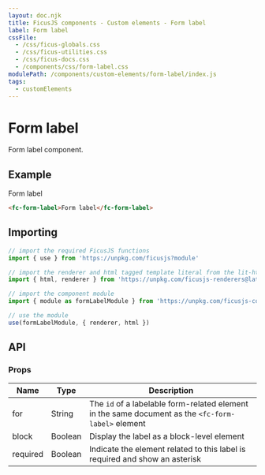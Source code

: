 ```yaml
---
layout: doc.njk
title: FicusJS components - Custom elements - Form label
label: Form label
cssFile:
  - /css/ficus-globals.css
  - /css/ficus-utilities.css
  - /css/ficus-docs.css
  - /components/css/form-label.css
modulePath: /components/custom-elements/form-label/index.js
tags:
  - customElements
---
```

# Form label

Form label component.

## Example

<div class="fd-component-container">
  <fc-form-label>Form label</fc-form-label>
</div>

```html
<fc-form-label>Form label</fc-form-label>
```

## Importing

```js
// import the required FicusJS functions
import { use } from 'https://unpkg.com/ficusjs?module'

// import the renderer and html tagged template literal from the lit-html library
import { html, renderer } from 'https://unpkg.com/ficusjs-renderers@latest/dist/lit-html.js'

// import the component module
import { module as formLabelModule } from 'https://unpkg.com/ficusjs-components@latest/components/custom-elements/form-label/index.js'

// use the module
use(formLabelModule, { renderer, html })
```

## API

### Props

| Name | Type | Description |
| --- | --- | --- |
| for | String | The `id` of a labelable form-related element in the same document as the `<fc-form-label>` element |
| block | Boolean | Display the label as a block-level element |
| required | Boolean | Indicate the element related to this label is required and show an asterisk |
